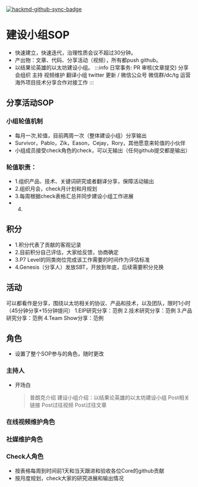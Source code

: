 
[![hackmd-github-sync-badge](https://hackmd.io/qcMqKFtUS_iroxSlnirGYA/badge)](https://hackmd.io/qcMqKFtUS_iroxSlnirGYA)
# 建设小组SOP
+ 快速建立，快速迭代，治理性质会议不超过30分钟。
+ 产出物：文章、代码、分享活动（视频），所有都push github。
+ 以结果论英雄的以太坊建设小组。
:::info
日常事务:
PR 审核(文章提交)
分享会组织
主持
视频维护
翻译小组
twitter 更新 / 微信公众号
微信群/dc/tg 运营
海外项目技术分享合作对接工作
:::
## 分享活动SOP
### 小组轮值机制
+ 每月一次,轮值，目前两周一次（整体建设小组）分享输出
+ Survivor，Pablo，Zik，Eason，Cejay，Rory，其他愿意来轮值的小伙伴
+ 小组成员接受check角色的check，可以无输出（任何github提交都是输出）
### 轮值职责：
+ 1.组织产品、技术、关键词研究或者翻译分享，保障活动输出
+ 2.组织月会，check月计划和月规划
+ 3.每周根据check表格汇总并同步建设小组工作进展
+ 4.

## 积分
+ 1.积分代表了贡献的客观记录
+ 2.目前积分自己评估，大家给反馈，协商确定
+ 3.P7 Level的同类岗位完成该工作需要的时间作为评估标准
+ 4.Genesis（分享人）发放SBT，开放到年底，后续需要积分兑换
## 活动
可以都看作是分享，围绕以太坊相关的协议、产品和技术，以及团队，限时1小时（45分钟分享+15分钟提问）
1.EIP研究分享：范例
2.技术研究分享：范例
3.产品研究分享：范例
4.Team Show分享：范例
## 角色
+ 设置了整个SOP参与的角色，随时更改
### 主持人
+ 开场白
    > 普朗克介绍
    > 建设小组介绍：以结果论英雄的以太坊建设小组
    > Post相关链接
    > Post过往视频
    > Post过往文章
### 在线视频维护角色
### 社媒维护角色
### Check人角色
+ 按表格每周到时间前1天和当天跟进和验收各位Core的github贡献
+ 按月度规划，check大家的研究进展和输出情况

